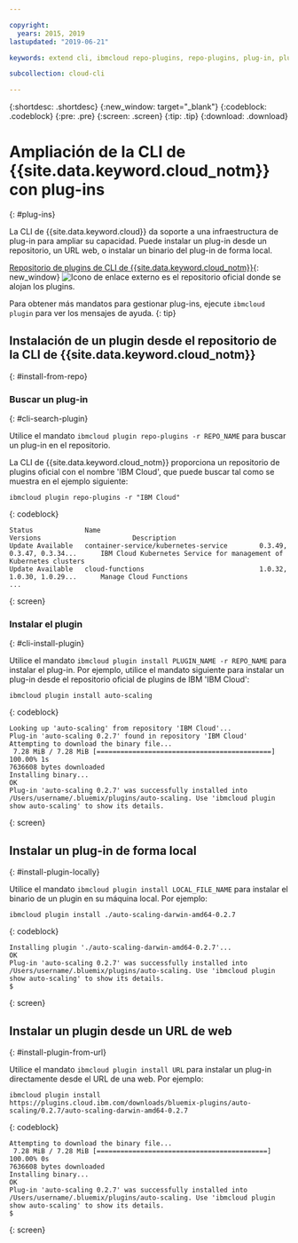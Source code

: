 ```yaml
---

copyright:
  years: 2015, 2019
lastupdated: "2019-06-21"

keywords: extend cli, ibmcloud repo-plugins, repo-plugins, plug-in, plugin, ibmcloud cli, ibmcloud, ibmcloud dev, cli, command line, command-line, developer tools, plugin install

subcollection: cloud-cli

---
```


{:shortdesc: .shortdesc}
{:new_window: target="_blank"}
{:codeblock: .codeblock}
{:pre: .pre}
{:screen: .screen}
{:tip: .tip}
{:download: .download}

# Ampliación de la CLI de {{site.data.keyword.cloud_notm}} con plug-ins
{: #plug-ins}

La CLI de {{site.data.keyword.cloud}} da soporte a una infraestructura de plug-in para ampliar su capacidad. Puede instalar un plug-in desde un repositorio, un URL web, o instalar un binario del plug-in de forma local.

[Repositorio de plugins de CLI de {{site.data.keyword.cloud_notm}}](https://plugins.cloud.ibm.com/ui/repository.html){: new_window} ![Icono de enlace externo](../../../icons/launch-glyph.svg) es el repositorio oficial donde se alojan los plugins.

Para obtener más mandatos para gestionar plug-ins, ejecute `ibmcloud plugin` para ver los mensajes de ayuda.
{: tip}

## Instalación de un plugin desde el repositorio de la CLI de {{site.data.keyword.cloud_notm}}
{: #install-from-repo}

### Buscar un plug-in
{: #cli-search-plugin}

Utilice el mandato `ibmcloud plugin repo-plugins -r REPO_NAME` para buscar un plug-in en el repositorio.

La CLI de {{site.data.keyword.cloud_notm}} proporciona un repositorio de plugins oficial con el nombre 'IBM Cloud', que puede buscar tal como se muestra en el ejemplo siguiente:
```
ibmcloud plugin repo-plugins -r "IBM Cloud"
```
{: codeblock}

```
Status             Name                                        Versions                       Description   
Update Available   container-service/kubernetes-service        0.3.49, 0.3.47, 0.3.34...      IBM Cloud Kubernetes Service for management of Kubernetes clusters   
Update Available   cloud-functions                             1.0.32, 1.0.30, 1.0.29...      Manage Cloud Functions 
...
```
{: screen}

### Instalar el plugin
{: #cli-install-plugin}

Utilice el mandato `ibmcloud plugin install PLUGIN_NAME -r REPO_NAME` para instalar el plug-in. Por ejemplo, utilice el mandato siguiente para instalar un plug-in desde el repositorio oficial de plugins de IBM 'IBM Cloud':
```
ibmcloud plugin install auto-scaling
```
{: codeblock}

```
Looking up 'auto-scaling' from repository 'IBM Cloud'...
Plug-in 'auto-scaling 0.2.7' found in repository 'IBM Cloud'
Attempting to download the binary file...
 7.28 MiB / 7.28 MiB [============================================] 100.00% 1s
7636608 bytes downloaded
Installing binary...
OK
Plug-in 'auto-scaling 0.2.7' was successfully installed into /Users/username/.bluemix/plugins/auto-scaling. Use 'ibmcloud plugin show auto-scaling' to show its details.
```
{: screen}

## Instalar un plug-in de forma local
{: #install-plugin-locally}

Utilice el mandato `ibmcloud plugin install LOCAL_FILE_NAME` para instalar el binario de un plugin en su máquina local. Por ejemplo:
```
ibmcloud plugin install ./auto-scaling-darwin-amd64-0.2.7
```
{: codeblock}

```
Installing plugin './auto-scaling-darwin-amd64-0.2.7'...
OK
Plug-in 'auto-scaling 0.2.7' was successfully installed into /Users/username/.bluemix/plugins/auto-scaling. Use 'ibmcloud plugin show auto-scaling' to show its details.
$
```
{: screen}

## Instalar un plugin desde un URL de web
{: #install-plugin-from-url}

Utilice el mandato `ibmcloud plugin install URL` para instalar un plug-in directamente desde el URL de una web. Por ejemplo:
```
ibmcloud plugin install https://plugins.cloud.ibm.com/downloads/bluemix-plugins/auto-scaling/0.2.7/auto-scaling-darwin-amd64-0.2.7
```
{: codeblock}

```
Attempting to download the binary file...
 7.28 MiB / 7.28 MiB [===========================================] 100.00% 0s
7636608 bytes downloaded
Installing binary...
OK
Plug-in 'auto-scaling 0.2.7' was successfully installed into /Users/username/.bluemix/plugins/auto-scaling. Use 'ibmcloud plugin show auto-scaling' to show its details.
$
```
{: screen}
